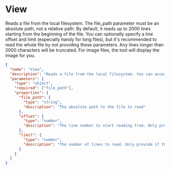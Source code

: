 # View

Reads a file from the local filesystem. The file_path parameter must be an absolute path, not a relative path. By default, it reads up to 2000 lines starting from the beginning of the file. You can optionally specify a line offset and limit (especially handy for long files), but it's recommended to read the whole file by not providing these parameters. Any lines longer than 2000 characters will be truncated. For image files, the tool will display the image for you.

```json
{
  "name": "View",
  "description": "Reads a file from the local filesystem. You can access any file directly by using this tool.",
  "parameters": {
    "type": "object",
    "required": ["file_path"],
    "properties": {
      "file_path": {
        "type": "string",
        "description": "The absolute path to the file to read"
      },
      "offset": {
        "type": "number",
        "description": "The line number to start reading from. Only provide if the file is too large to read at once"
      },
      "limit": {
        "type": "number",
        "description": "The number of lines to read. Only provide if the file is too large to read at once."
      }
    }
  }
}
```
